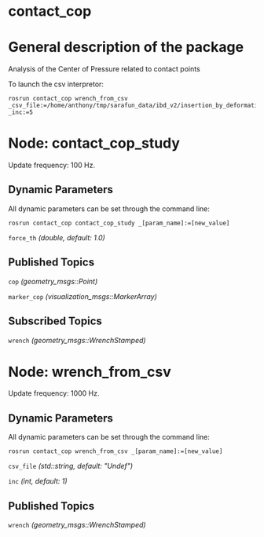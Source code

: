 contact_cop
====================

# General description of the package
Analysis of the Center of Pressure related to contact points
<!--- protected region package descripion begin -->

To launch the csv interpretor:
```
rosrun contact_cop wrench_from_csv _csv_file:=/home/anthony/tmp/sarafun_data/ibd_v2/insertion_by_deformation_annotated_data/data01_split/wrench_0.csv _inc:=5
```

<!--- protected region package descripion end -->

<!--- todo How to handle the image generation -->
<!--- <img src="./model/wrench_from_csv.png" width="300px" />-->

# Node: contact_cop_study
Update frequency: 100 Hz.

<!--- protected region contact_cop_study begin -->
<!--- protected region contact_cop_study end -->

## Dynamic Parameters
All dynamic parameters can be set through the command line:
```
rosrun contact_cop contact_cop_study _[param_name]:=[new_value]
```
`force_th` *(double, default: 1.0)*
<!--- protected region force_th begin -->
<!--- protected region force_th end -->

## Published Topics
`cop` *(geometry_msgs::Point)*
<!--- protected region cop begin -->
<!--- protected region cop end -->
`marker_cop` *(visualization_msgs::MarkerArray)*
<!--- protected region marker_cop begin -->
<!--- protected region marker_cop end -->

## Subscribed Topics
`wrench` *(geometry_msgs::WrenchStamped)*
<!--- protected region wrench begin -->
<!--- protected region wrench end -->

# Node: wrench_from_csv
Update frequency: 1000 Hz.

<!--- protected region wrench_from_csv begin -->
<!--- protected region wrench_from_csv end -->

## Dynamic Parameters
All dynamic parameters can be set through the command line:
```
rosrun contact_cop wrench_from_csv _[param_name]:=[new_value]
```
`csv_file` *(std::string, default: "Undef")*
<!--- protected region csv_file begin -->
<!--- protected region csv_file end -->
`inc` *(int, default: 1)*
<!--- protected region inc begin -->
<!--- protected region inc end -->

## Published Topics
`wrench` *(geometry_msgs::WrenchStamped)*
<!--- protected region wrench begin -->
<!--- protected region wrench end -->

